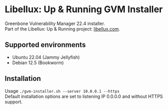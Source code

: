 # Libellux: Up & Running GVM Installer
Greenbone Vulnerability Manager 22.4 installer.  
Part of the Libellux: Up & Running project: [libellux.com](https://libellux.com/openvas/).

## Supported environments
* Ubuntu 22.04 (Jammy Jellyfish)
* Debian 12.5 (Bookworm)

## Installation
Usage `./gvm-installer.sh --server 10.0.0.1 --https`  
Default installation options are set to listening IP 0.0.0.0 and without HTTPS support.
